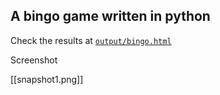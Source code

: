 ## A bingo game written in python


Check the results at [`output/bingo.html`](output/bingo.html)

Screenshot

[[snapshot1.png]]
